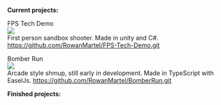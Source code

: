 __Current projects:__

FPS Tech Demo<br>
![](https://cdn.discordapp.com/attachments/1084588666095157392/1084588714824581250/fps.png)<br>
First person sandbox shooter. Made in unity and C#.
https://github.com/RowanMartel/FPS-Tech-Demo.git

Bomber Run<br>
![](https://cdn.discordapp.com/attachments/1084588666095157392/1084592068069953616/image.png)<br>
Arcade style shmup, still early in development. Made in TypeScript with EaselJs.
https://github.com/RowanMartel/BomberRun.git

__Finished projects:__
